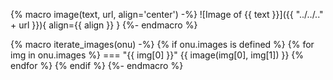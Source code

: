 {% macro image(text, url, align='center') -%}
![Image of {{ text }}]({{ "../../.." + url }}){ align={{ align }} }
{%- endmacro %}

{% macro iterate_images(onu) -%}
{% if onu.images is defined %}
{% for img in onu.images %}
=== "{{ img[0] }}"
    {{ image(img[0], img[1]) }}
{% endfor %}
{% endif %}
{%- endmacro %}
